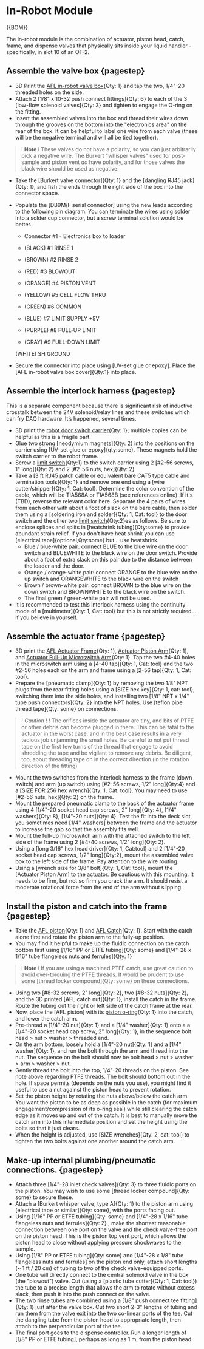 [M4x10 screws]:Parts.yaml#M4x10PanSteel
[No. 2 Phillips screwdriver]:Parts.yaml#Screwdriver_Philips_No2
# In-Robot Module

{{BOM}}

The in-robot module is the combination of actuator, piston head, catch, frame, and dispense valves that physically sits inside your liquid handler - specifically, in slot 10 of an OT-2.


## Assemble the valve box {pagestep}

* 3D Print the [AFL in-robot valve box](ValveBox.md){Qty: 1} and tap the two, 1/4"-20 threaded holes on the side.
* Attach 2 [1/8" x 10-32 push connect fittings]{Qty: 6} to each of the 3 [low-flow solenoid valves]{Qty: 3} and tighten to engage the O-ring on the fitting.
* Insert the assembled valves into the box and thread their wires down through the grooves on the bottom into the "electronics area" on the rear of the box.  It can be helpful to label one wire from each valve (these will be the negative terminal and will all be tied together).  
>i **Note** 
>i These valves do not have a polarity, so you can just arbitrarily pick a negative wire.  The Burkert "whisper valves" used for post-sample and piston vent *do* have polarity, and for those valves the black wire should be used as negative.
* Take the [Burkert valve connector]{Qty: 1} and the [dangling RJ45 jack]{Qty: 1}, and fish the ends through the right side of the box into the connector space.
* Populate the [DB9M/F serial connector] using the new leads according to the following pin diagram.  You can terminate the wires using solder into a solder cup connector, but a screw terminal solution would be better.
    * Connector #1 - Electronics box to loader

    * (BLACK)  #1 RINSE 1
    * (BROWN)  #2 RINSE 2
    * (RED)    #3 BLOWOUT
    * (ORANGE) #4 PISTON VENT
    * (YELLOW) #5 CELL FLOW THRU
    * (GREEN)  #6 COMMON
    * (BLUE)   #7 LIMIT SUPPLY +5V
    * (PURPLE) #8 FULL-UP LIMIT
    * (GRAY)   #9 FULL-DOWN LIMIT

    (WHITE)  SH GROUND
* Secure the connector into place using [UV-set glue or epoxy].  Place the [AFL in-robot valve box cover]{Qty:1} into place.

## Assemble the interlock harness {pagestep}

This is a separate component because there is significant risk of inductive crosstalk between the 24V solenoid/relay lines and these switches which can fry DAQ hardware.  It’s happened, several times.

* 3D print the [robot door switch carrier](RobotDoorSwitchCarrier.md){Qty: 1}; multiple copies can be helpful as this is a fragile part.  
* Glue two strong [neodymium magnets]{Qty: 2} into the positions on the carrier using [UV-set glue or epoxy]{qty:some}.  These magnets hold the switch carrier to the robot frame.
* Screw a [limit switch](LimitSwitch.md){Qty:1} to the switch carrier using 2 [#2-56 screws, 1" long]{Qty: 2} and 2 [#2-56 nuts, hex]{Qty: 2}
* Take a [3 ft RJ45 patch cable or equivalent bare CAT5 type cable and termination tools]{Qty: 1} and remove one end using a [wire cutter/stripper]{Qty: 1, Cat: tool}.  Determine the color convention of the cable, which will be TIA568A or TIA568B (see references online).  If it's (TBD), reverse the relevant color here.  Separate the 4 pairs of wires from each other with about a foot of slack on the bare cable, then solder them using a [soldering iron and solder]{Qty: 1, Cat: tool} to the door switch and the other two [limit switch](LimitSwitch.md){Qty:2}es as follows.  Be sure to enclose splices and splits in [heatshrink tubing]{Qty:some} to provide abundant strain relief.  If you don't have heat shrink you can use [electrical tape]{optional,Qty:some} but... use heatshrink.
    * Blue / blue-white pair: connect BLUE to the blue wire on the door switch and BLUEWHITE to the black wire on the door switch.  Provide about a foot of extra slack on this pair due to the distance between the loader and the door.
    * Orange / orange-white pair: connect ORANGE to the blue wire on the up switch and ORANGEWHITE to the black wire on the switch
    * Brown / brown-white pair: connect BROWN to the blue wire on the down switch and BROWNWHITE to the black wire on the switch.
    * The final green / green-white pair will not be used.
* It is recommended to test this interlock harness using the continuity mode of a [multimeter]{Qty: 1, Cat: tool} but this is not strictly required... if you believe in yourself.


## Assemble the actuator frame {pagestep}

* 3D print the [AFL Actuator Frame](AFLActuatorFrame.md){Qty: 1}, [Actuator Piston Arm](AFLActuatorPistonArm.md){Qty: 1}, and [Actuator Full-Up Microswitch Arm](AFLActuatorFullUpMicroswitchArm.md){Qty: 1}.  Tap the two #4-40 holes in the microswitch arm using a [4-40 tap]{Qty: 1, Cat: tool} and the two #2-56 holes  each on the arm and frame using a [2-56 tap]{Qty: 1, Cat: tool}.
* Prepare the [pneumatic clamp]{Qty: 1} by removing the two 1/8" NPT plugs from the rear fitting holes using a [SIZE hex key]{Qty: 1, cat: tool}, switching them into the side holes, and installing two [1/8" NPT x 1/4" tube push connectors]{Qty: 2} into the NPT holes.  Use [teflon pipe thread tape]{Qty: some} on connections.
>! *Caution*
>!
>! The orifices inside the actuator are tiny, and bits of PTFE or other debris can become plugged in there.  This can be fatal to the actuator in the worst case, and in the best case results in a very tedious job unjamming the small holes.  Be careful to not put thread tape on the first few turns of the thread that engage to avoid shredding the tape and be vigilant to remove any debris.  Be diligent, too, about threading tape on in the correct direction (in the rotation direction of the fitting)
* Mount the two switches from the interlock harness to the frame (down switch) and arm (up switch) using [#2-56 screws, 1/2" long]{Qty:4} and a [SIZE FOR 256 hex wrench]{Qty: 1, Cat: tool}.  You may need to use [#2-56 nuts, hex]{Qty: 2} on the frame.
* Mount the prepared pneumatic clamp to the back of the actuator frame using 4 [1/4"-20 socket head cap screws, 2" long]{Qty: 4}, [1/4" washers]{Qty: 8}, [1/4"-20 nuts]{Qty: 4}.  Test the fit into the deck slot, you sometimes need [1/4" washers] between the frame and the actuator to increase the gap so that the assembly fits well.
* Mount the full-up microswitch arm with the attached switch to the left side of the frame using 2 [#4-40 screws, 1/2" long]{Qty: 2}.
* Using a [long 3/16" hex head driver]{Qty: 1, Cat:tool} and 2 [1/4"-20 socket head cap screws, 1/2" long]{Qty:2}, mount the assembled valve box to the left side of the frame.  Pay attention to the wire routing.
* Using a [wrench size for 3/8" bolt]{Qty: 1, Cat: tool}, mount the [Actuator Piston Arm] to the actuator.  Be cautious with this mounting.  It needs to be firm, but not so firm you crack the arm.  It should resist a moderate rotational force from the end of the arm without slipping.

## Install the piston and catch into the frame {pagestep}
* Take the [AFL piston](AFLPistonCatch.md){Qty: 1} and [AFL Catch](AFLPistonCatch.md){Qty: 1}.  Start with the catch alone first and rotate the piston arm to the fully-up position. 
* You may find it helpful to make up the fluidic connection on the catch bottom first using [1/16" PP or ETFE tubing]{Qty: some} and [1/4"-28 x 1/16" tube flangeless nuts and ferrules]{Qty: 1}  
>i **Note**
>i If you are using a machined PTFE catch, use great caution to avoid over-torquing the PTFE threads.  It would be prudent to use some [thread locker compound]{Qty: some} on these connections.

* Using two [#8-32 screws, 2" long]{Qty: 2}, two [#8-32 nuts]{Qty: 2}, and the 3D printed [AFL catch nut]{Qty: 1}, install the catch in the frame.  Route the tubing out the right or left side of the catch frame at the rear.
* Now, place the [AFL piston] with its [piston o-ring](AFLPistonCatch.md){Qty: 1} into the catch, and lower the catch arm.
* Pre-thread a [1/4"-20 nut]{Qty: 1} and a [1/4" washer]{Qty: 1} onto a a [1/4"-20 socket head cap screw, 2" long]{Qty: 1}, in the sequence bolt head > nut > washer > threaded end.
* On the arm bottom, loosely hold a [1/4"-20 nut]{Qty: 1} and a [1/4" washer]{Qty: 1}, and run the bolt through the arm and thread into the nut.  The sequence on the bolt should now be bolt head > nut > washer > arm > washer > nut.
* Gently thread the bolt into the top, 1/4"-20 threads on the piston.  See note above regarding PTFE threads.  The bolt should bottom out in the hole.  If space permits (depends on the nuts you use), you might find it useful to use a nut against the piston head to prevent rotation.
* Set the piston height by rotating the nuts above/below the catch arm.  You want the piston to be as deep as possible in the catch (for maximum engagement/compression of its o-ring seal) while still clearing the catch edge as it moves up and out of the catch.  It is best to manually move the catch arm into this intermediate position and set the height using the bolts so that it just clears.
* When the height is adjusted, use [SIZE wrenches]{Qty: 2, cat: tool} to tighten the two bolts against one another around the catch arm.

## Make-up internal plumbing/pneumatic connections. {pagestep}
* Attach three [1/4"-28 inlet check valves]{Qty: 3} to three fluidic ports on the piston.  You may wish to use some [thread locker compound]{Qty: some} to secure these.
* Attach a [Burkert whisper valve, type A]{Qty: 1} to the piston arm using [electrical tape or similar]{Qty: some}, with the ports facing out.
* Using [1/16" PP or ETFE tubing]{Qty: some} and [1/4"-28 x 1/16" tube flangeless nuts and ferrules]{Qty: 2} , make the shortest reasonable connection between one port on the valve and the check valve-free port on the piston head.  This is the piston top vent port, which allows the piston head to close without applying pressure shockwaves to the sample.
* Using [1/8" PP or ETFE tubing]{Qty: some} and [1/4"-28 x 1/8" tube flangeless nuts and ferrules] on the piston end only, attach short lengths (~ 1 ft / 20 cm) of tubing to two of the check valve-equipped ports. 
* One tube will directly connect to the central solenoid valve in the box (the "blowout") valve.  Cut (using a [plastic tube cutter]{Qty: 1, Cat: tool}) the tube to a precise length that allows the arm to rotate without excess slack, then push it into the push connect on the valve.
* The two rinse tubes are combined using a [1/8" push connect tee fitting]{Qty: 1} just after the valve box.  Cut two short 2-3" lengths of tubing and run them from the valve exit into the two co-linear ports of the tee.  Cut the dangling tube from the piston head to appropriate length, then attach to the perpendicular port of the tee.
* The final port goes to the dispense controller.  Run a longer length of [1/8" PP or ETFE tubing], perhaps as long as 1 m, from the piston head.








